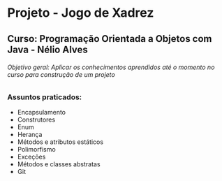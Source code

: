 # Projeto - Jogo de Xadrez

## Curso: Programação Orientada a Objetos com Java - Nélio Alves

###### Objetivo geral: Aplicar os conhecimentos aprendidos até o momento no curso para construção de um projeto

### Assuntos praticados:

* Encapsulamento
* Construtores
* Enum
* Herança
* Métodos e atributos estáticos
* Polimorfismo
* Exceções
* Métodos e classes abstratas
* Git
